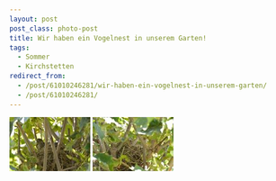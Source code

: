 ```yaml
---
layout: post
post_class: photo-post
title: Wir haben ein Vogelnest in unserem Garten!
tags:
  - Sommer
  - Kirchstetten
redirect_from:
  - /post/61010246281/wir-haben-ein-vogelnest-in-unserem-garten/
  - /post/61010246281/
---
```

[![](/photos/2013-07-16-01-th.jpg)](/photos/2013-07-16-01-hd.jpg)
[![](/photos/2013-07-16-02-th.jpg)](/photos/2013-07-16-02-hd.jpg)

